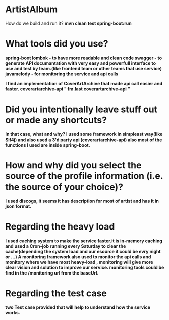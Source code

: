 # ArtistAlbum
How do we build and run it? 
<b>mvn clean test spring-boot:run <b>

# What tools did you use?
spring-boot
lombok - to have more readable and clean code
swagger - to generate API documantation with very easy and powerfull interface to use and test by team.(like frontend team or other teams that use service)
javamelody - for monitoring the service and api calls

I find an implementation of CoverArtArchive that made api call easier and faster.
coverartarchive-api
"
fm.last
coverartarchive-api
"


# Did you intentionally leave stuff out or made any shortcuts?
In that case, what and why? 
I used some framework in simpleast way(like Slf4j)  and also used a 3'd party api (coverartarchive-api) 
also most of the functions I used are inside spring-boot. 

# How and why did you select the source of the profile information (i.e. the source of your choice)?
I used discogs, it seems it has  description for most of artist and has it in json format.

# Regarding the heavy load 
I used caching system to make the service faster.it is in-memory caching and used a Cron-job running every Saturday to clear the cache(depending the system load and our esource it could be evry night or ...)
A monitoring framework also used to monitor the api calls and monitory where we have most heavy-load , monitoring will give more clear vision and solution to improve our service.
monitoring tools could be find in the /monitoring url from the baseUrl.

# Regarding the test case 
two Test case provided that will help to understand how the service works.

